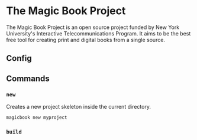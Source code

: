 # The Magic Book Project

The Magic Book Project is an open source project funded by New York University's Interactive Telecommunications Program. It aims to be the best free tool for creating print and digital books from a single source.

## Config




## Commands

### `new`

Creates a new project skeleton inside the current directory. 

```bash
magicbook new myproject
```

### `build`
